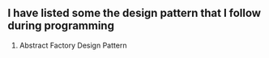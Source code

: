 ## I have listed some the design pattern that I follow during programming ##
1. Abstract Factory Design Pattern
